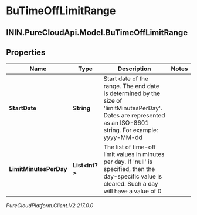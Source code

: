# BuTimeOffLimitRange

## ININ.PureCloudApi.Model.BuTimeOffLimitRange

## Properties

|Name | Type | Description | Notes|
|------------ | ------------- | ------------- | -------------|
| **StartDate** | **String** | Start date of the range. The end date is determined by the size of &#39;limitMinutesPerDay&#39;. Dates are represented as an ISO-8601 string. For example: yyyy-MM-dd | |
| **LimitMinutesPerDay** | **List&lt;int?&gt;** | The list of time-off limit values in minutes per day. If &#39;null&#39; is specified, then the day-specific value is cleared. Such a day will have a value of 0 | |



_PureCloudPlatform.Client.V2 217.0.0_

